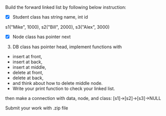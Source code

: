 Build the forward linked list by following below instruction:

- [x] Student class has string name, int id

s1("Mike", 1000), s2("Bill", 2000), s3("Alex", 3000)

- [x] Node class has pointer next

3. DB class has pointer head, implement functions with
- insert at front,
- insert at back,
- insert at middle,
- delete at front,
- delete at back,
- and think about how to delete middle node.
- Write your print function to check your linked list.

then make a connection with data, node, and class:  [s1]->[s2]->[s3]->NULL

Submit your work with .zip file
